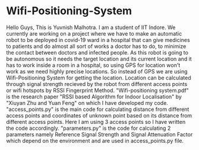 # Wifi-Positioning-System
Hello Guys,
This is Yuvnish Malhotra. I am a student of IIT Indore. 
We currently are working on a project where we have to make an automatic robot to be deployed in covid-19 ward in a hospital that can give medicines to patients and do almost all sort of works a doctor has to do, to minimize the contact between doctors and infected people.
As this robot is going to be autonomous so it needs the target location and its current location and it has to work inside a room in a hospital, so using GPS for location won't work as we need highly precise locations.
So instead of GPS we are using Wifi-Positioning System for getting the location.
Location can be calculated through signal strength recieved by the robot from different access points or wifi hotspots by RSSI Fingerprint Method.
"Wifi-positioning system.pdf" is the research paper "RSSI based Algorithm for Indoor Localisation" by "Xiuyan Zhu and Yuan Feng" on which I have developed my code.
"access_points.py" is the main code for calculating distance from different access points and coordinates of unknown point based on its distance from different access points.
Here I am using 3 access points so I have written the code accordingly.
"parameters.py" is the code for calculating 2 parameters namely Reference Signal Strength and Signal Attenuation Factor which depend on the environment and are used in access_points.py file.


